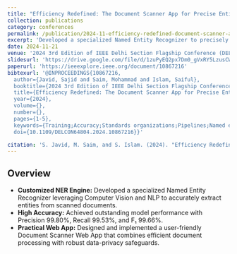 ```yaml
---
title: "Efficiency Redefined: The Document Scanner App for Precise Entity Identification with Customized NER"
collection: publications
category: conferences
permalink: /publication/2024-11-efficiency-redefined-document-scanner-app-ner
excerpt: 'Developed a specialized Named Entity Recognizer to precisely identify entities in scanned documents using Computer Vision and NLP.'
date: 2024-11-21
venue: '2024 3rd Edition of IEEE Delhi Section Flagship Conference (DELCON) at New Delhi, India'
slidesurl: 'https://drive.google.com/file/d/1zuPyEQ2px7Dm0_gVxRY5LzusCWW50yFN/view?usp=sharing'
paperurl: 'https://ieeexplore.ieee.org/document/10867216'
bibtexurl: '@INPROCEEDINGS{10867216,
  author={Javid, Sajid and Saim, Mohammad and Islam, Saiful},
  booktitle={2024 3rd Edition of IEEE Delhi Section Flagship Conference (DELCON)}, 
  title={Efficiency Redefined: The Document Scanner App for Precise Entity Identification with Customized NER}, 
  year={2024},
  volume={},
  number={},
  pages={1-5},
  keywords={Training;Accuracy;Standards organizations;Pipelines;Named entity recognition;Manuals;Machine learning;Tagging;Data mining;Character recognition;Named Entity Recognition;Computer Vision;Natural Language Processing;Optical Character Recognition},
  doi={10.1109/DELCON64804.2024.10867216}}'

citation: 'S. Javid, M. Saim, and S. Islam. (2024). "Efficiency Redefined: The Document Scanner App for Precise Entity Identification with Customized NER." <i>2024 3rd Edition of IEEE Delhi Section Flagship Conference (DELCON)</i>.'
---
```


## Overview

- **Customized NER Engine:** Developed a specialized Named Entity Recognizer leveraging Computer Vision and NLP to accurately extract entities from scanned documents.  
- **High Accuracy:** Achieved outstanding model performance with Precision 99.80%, Recall 99.53%, and F₁ 99.66%.  
- **Practical Web App:** Designed and implemented a user-friendly Document Scanner Web App that combines efficient document processing with robust data-privacy safeguards.  
